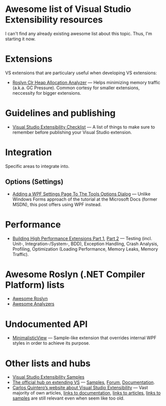 # Awesome list of Visual Studio Extensibility resources

I can't find any already existing awesome list about this topic. Thus, I'm starting it now.

# Extensions

VS extensions that are particulary useful when developing VS extensions:
* [Roslyn Clr Heap Allocation Analyzer](https://github.com/Microsoft/RoslynClrHeapAllocationAnalyzer) — Helps minimizing memory traffic (a.k.a. GC Pressure). Common cortesy for smaller extensions, neccessity for bigger extensions.

# Guidelines and publishing

* [Visual Studio Extensibility Checklist](https://gist.github.com/madskristensen/7310c0d61694e323f4deeb5a70f35fec) — A list of things to make sure to remember before publishing your Visual Studio extension.

# Integration

Specific areas to integrate into.

## Options (Settings)

* [Adding a WPF Settings Page To The Tools Options Dialog](https://blog.danskingdom.com/adding-a-wpf-settings-page-to-the-tools-options-dialog-window-for-your-visual-studio-extension/) — Unlike Windows Forms approach of the tutorial at the Microsoft Docs (former MSDN), this post offers using WPF instead.

# Performance

* [Building High Performance Extensions Part 1](https://channel9.msdn.com/Shows/Visual-Studio-Toolbox/Building-High-Performance-Extensions-Part-1), [Part 2](https://channel9.msdn.com/Shows/Visual-Studio-Toolbox/Building-High-Performance-Extensions-Part-2) — Testing (incl. Unit-, Integration-/System-, BDD), Exception Handling, Crash Analysis, Profiling, Optimization (Loading Performance, Memory Leaks, Memory Traffic).

# Awesome Roslyn (.NET Compiler Platform) lists
* [Awesome Roslyn](https://github.com/ironcev/awesome-roslyn)
* [Awesome Analyzers](https://github.com/Cybermaxs/awesome-analyzers)

# Undocumented API

* [MinimalisticView](https://github.com/poma/MinimalisticView) — Sample-like extension that overrides internal WPF styles in order to achieve its purpose.

# Other lists and hubs

* [Visual Studio Extensibility Samples](https://github.com/microsoft/VSSDK-Extensibility-Samples)
* [The official hub on extending VS](https://aka.ms/extendvs) — [Samples](https://docs.microsoft.com/ru-ru/visualstudio/extensibility/extensibility-hello-world), [Forum](https://gitter.im/Microsoft/extendvs), [Documentation](https://docs.microsoft.com/ru-ru/visualstudio/extensibility/starting-to-develop-visual-studio-extensions).
* [Carlos Quintero’s website about Visual Studio Extensibility](http://www.visualstudioextensibility.com/) — Vast majority of own articles, [links to documentation](http://www.visualstudioextensibility.com/documentation/), [links to articles](http://www.visualstudioextensibility.com/articles/), [links to samples](http://www.visualstudioextensibility.com/samples/) are still relevant even when seem like too old.

